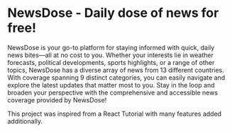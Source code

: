 # NewsDose - Daily dose of news for free!
NewsDose is your go-to platform for staying informed with quick, daily news bites—all at no cost to you. Whether your interests lie in weather forecasts, political developments, sports highlights, or a range of other topics, NewsDose has a diverse array of news from 13 different countries. With coverage spanning 9 distinct categories, you can easily navigate and explore the latest updates that matter most to you. Stay in the loop and broaden your perspective with the comprehensive and accessible news coverage provided by NewsDose!

This project was inspired from a React Tutorial with many features added additionally.